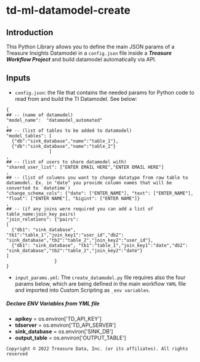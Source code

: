 # td-ml-datamodel-create

## Introduction

This Python Library allows you to define the main JSON params of a Treasure Insights Datamodel in a `config.json` file inside a ***Treasure Workflow Project*** and build datamodel automatically via API.


## Inputs

* `config.json`: the file that contains the needed params for Python code to read from and build the TI Datamodel. See below:

```
{
## -- (name of datamodel)
"model_name":  "datamodel_automated" 
,
## -- (list of tables to be added to datamodel)
"model_tables": [
  {"db":"sink_database","name":"table_1"},
  {"db":"sink_database","name":"table_2"}
                ] 
,
## -- (list of users to share datamodel with)
"shared_user_list": ["ENTER EMAIL HERE","ENTER EMAIL HERE"] 
,
## -- (list of columns you want to change datatype from raw table to datamodel. Ex. in "date" you provide column names that will be converted to `datetime`)
"change_schema_cols": {"date": ["ENTER_NAME"], "text": ["ENTER_NAME"], "float": ["ENTER NAME"], "bigint": ["ENTER NAME"]}
, 
## -- (if any joins were required you can add a list of table_name:join_key pairs)
"join_relations": {"pairs":
[ 
  {"db1": "sink_database", "tb1":"table_1","join_key1":"user_id","db2": "sink_database","tb2":"table_2","join_key2":"user_id"},
  {"db1": "sink_database", "tb1":"table_1","join_key1":"date","db2": "sink_database","tb2":"table_2","join_key2":"date"}
]
                  }
}
```

* `input_params.yml`: The `create_datamodel.py` file requires also the four params below, which are being defined in the main workflow `YAML` file and imported into Custom Scripting as `_env variables`.

##### Declare ENV Variables from YML file
- **apikey** = os.environ['TD_API_KEY'] 
- **tdserver** = os.environ['TD_API_SERVER']
- **sink_database** = os.environ['SINK_DB']
- **output_table** = os.environ['OUTPUT_TABLE']

`Copyright © 2022 Treasure Data, Inc. (or its affiliates). All rights reserved`


